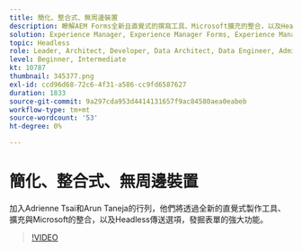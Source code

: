 ```yaml
---
title: 簡化、整合式、無周邊裝置
description: 瞭解AEM Forms全新且直覺式的撰寫工具、Microsoft擴充的整合，以及Headless傳送選項。
solution: Experience Manager, Experience Manager Forms, Experience Manager as a Cloud Service
topic: Headless
role: Leader, Architect, Developer, Data Architect, Data Engineer, Admin, User
level: Beginner, Intermediate
kt: 10787
thumbnail: 345377.png
exl-id: ccd96d68-72c6-4f31-a586-cc9fd6587627
duration: 1833
source-git-commit: 9a297cda953d4414131657f9ac84580aea0eabeb
workflow-type: tm+mt
source-wordcount: '53'
ht-degree: 0%

---
```


# 簡化、整合式、無周邊裝置

加入Adrienne Tsai和Arun Taneja的行列，他們將透過全新的直覺式製作工具、擴充與Microsoft的整合，以及Headless傳送選項，發掘表單的強大功能。

>[!VIDEO](https://video.tv.adobe.com/v/345377/?quality=12&learn=on)

